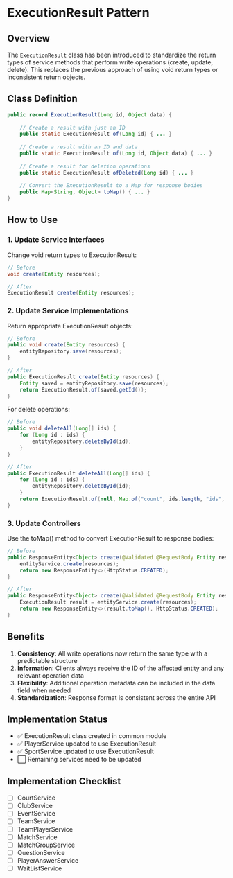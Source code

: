 # ExecutionResult Pattern

## Overview

The `ExecutionResult` class has been introduced to standardize the return types of service methods that perform write operations (create, update, delete). This replaces the previous approach of using void return types or inconsistent return objects.

## Class Definition

```java
public record ExecutionResult(Long id, Object data) {
    
    // Create a result with just an ID
    public static ExecutionResult of(Long id) { ... }
    
    // Create a result with an ID and data
    public static ExecutionResult of(Long id, Object data) { ... }
    
    // Create a result for deletion operations
    public static ExecutionResult ofDeleted(Long id) { ... }
    
    // Convert the ExecutionResult to a Map for response bodies
    public Map<String, Object> toMap() { ... }
}
```

## How to Use

### 1. Update Service Interfaces

Change void return types to ExecutionResult:

```java
// Before
void create(Entity resources);

// After
ExecutionResult create(Entity resources);
```

### 2. Update Service Implementations

Return appropriate ExecutionResult objects:

```java
// Before
public void create(Entity resources) {
    entityRepository.save(resources);
}

// After
public ExecutionResult create(Entity resources) {
    Entity saved = entityRepository.save(resources);
    return ExecutionResult.of(saved.getId());
}
```

For delete operations:

```java
// Before
public void deleteAll(Long[] ids) {
    for (Long id : ids) {
        entityRepository.deleteById(id);
    }
}

// After
public ExecutionResult deleteAll(Long[] ids) {
    for (Long id : ids) {
        entityRepository.deleteById(id);
    }
    return ExecutionResult.of(null, Map.of("count", ids.length, "ids", ids));
}
```

### 3. Update Controllers

Use the toMap() method to convert ExecutionResult to response bodies:

```java
// Before
public ResponseEntity<Object> create(@Validated @RequestBody Entity resources) {
    entityService.create(resources);
    return new ResponseEntity<>(HttpStatus.CREATED);
}

// After
public ResponseEntity<Object> create(@Validated @RequestBody Entity resources) {
    ExecutionResult result = entityService.create(resources);
    return new ResponseEntity<>(result.toMap(), HttpStatus.CREATED);
}
```

## Benefits

1. **Consistency**: All write operations now return the same type with a predictable structure
2. **Information**: Clients always receive the ID of the affected entity and any relevant operation data
3. **Flexibility**: Additional operation metadata can be included in the data field when needed
4. **Standardization**: Response format is consistent across the entire API

## Implementation Status

- ✅ ExecutionResult class created in common module
- ✅ PlayerService updated to use ExecutionResult
- ✅ SportService updated to use ExecutionResult
- ⬜ Remaining services need to be updated

## Implementation Checklist

- [ ] CourtService
- [ ] ClubService
- [ ] EventService
- [ ] TeamService
- [ ] TeamPlayerService
- [ ] MatchService
- [ ] MatchGroupService
- [ ] QuestionService
- [ ] PlayerAnswerService
- [ ] WaitListService

